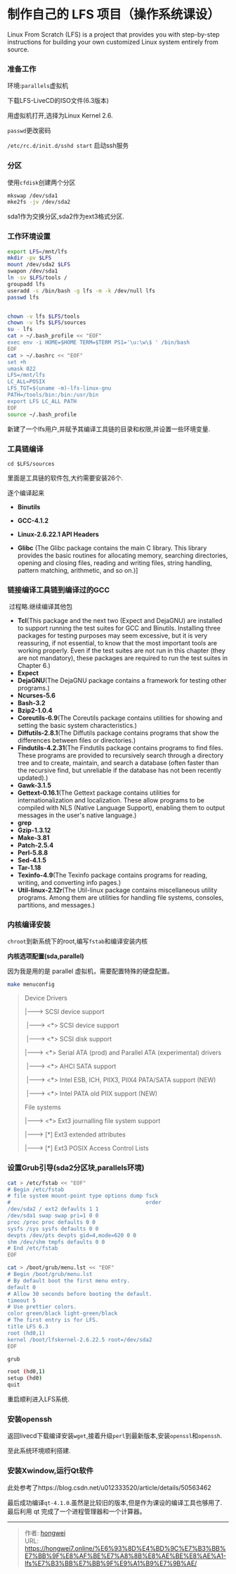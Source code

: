# 制作自己的 LFS 项目（操作系统课设）


Linux From Scratch (LFS) is a project that provides you with step-by-step instructions for building your own customized Linux system entirely from source.

### 准备工作

环境:`parallels`虚拟机

下载LFS-LiveCD的ISO文件(6.3版本)

用虚拟机打开,选择为Linux Kernel 2.6.

`passwd`更改密码

`/etc/rc.d/init.d/sshd start` 启动ssh服务

### 分区

使用`cfdisk`创建两个分区

```bash
mkswap /dev/sda1
mke2fs -jv /dev/sda2
```

sda1作为交换分区,sda2作为ext3格式分区.

### 工作环境设置

```bash
export LFS=/mnt/lfs
mkdir -pv $LFS
mount /dev/sda2 $LFS
swapon /dev/sda1
ln -sv $LFS/tools /
groupadd lfs
useradd -s /bin/bash -g lfs -m -k /dev/null lfs
passwd lfs


chown -v lfs $LFS/tools
chown -v lfs $LFS/sources 
su - lfs
cat > ~/.bash_profile << "EOF"
exec env -i HOME=$HOME TERM=$TERM PS1='\u:\w\$ ' /bin/bash 
EOF
cat > ~/.bashrc << "EOF"
set +h
umask 022
LFS=/mnt/lfs
LC_ALL=POSIX
LFS_TGT=$(uname -m)-lfs-linux-gnu
PATH=/tools/bin:/bin:/usr/bin
export LFS LC_ALL PATH
EOF
source ~/.bash_profile
```

新建了一个lfs用户,并赋予其编译工具链的目录和权限,并设置一些环境变量.

### 工具链编译

`cd $LFS/sources`

里面是工具链的软件包,大约需要安装26个.

逐个编译起来

- **Binutils**

- **GCC-4.1.2**

- **Linux-2.6.22.1 API Headers**

- **Glibc** (The Glibc package contains the main C library. This library provides the basic routines for allocating memory, searching directories, opening and closing files, reading and writing files, string handling, pattern matching, arithmetic, and so on.)]

### 链接编译工具链到编译过的GCC

​	过程略.继续编译其他包

- **Tcl**(This package and the next two (Expect and DejaGNU) are installed to support running the test suites for GCC and Binutils. Installing three packages for testing purposes may seem excessive, but it is very reassuring, if not essential, to know that the most important tools are working properly. Even if the test suites are not run in this chapter (they are not mandatory), these packages are required to run the test suites in Chapter 6.)
- **Expect**
- **DejaGNU**(The DejaGNU package contains a framework for testing other programs.)
- **Ncurses-5.6**
- **Bash-3.2**
- **Bzip2-1.0.4**
- **Coreutils-6.9**(The Coreutils package contains utilities for showing and setting the basic system characteristics.)
- **Diffutils-2.8.1**(The Diffutils package contains programs that show the differences between files or directories.)
- **Findutils-4.2.31**(The Findutils package contains programs to find files. These programs are provided to recursively search through a directory tree and to create, maintain, and search a database (often faster than the recursive find, but unreliable if the database has not been recently updated).)
- **Gawk-3.1.5**
- **Gettext-0.16.1**(The Gettext package contains utilities for internationalization and localization. These allow programs to be compiled with NLS (Native Language Support), enabling them to output messages in the user's native language.)
- **grep**
- **Gzip-1.3.12**
- **Make-3.81**
- **Patch-2.5.4**
- **Perl-5.8.8**
- **Sed-4.1.5**
- **Tar-1.18**
- **Texinfo-4.9**(The Texinfo package contains programs for reading, writing, and converting info pages.)
- **Util-linux-2.12r**(The Util-linux package contains miscellaneous utility programs. Among them are utilities for handling file systems, consoles, partitions, and messages.)

### 内核编译安装

`chroot`到新系统下的root,编写`fstab`和编译安装内核

**内核选项配置(sda,parallel)**

因为我是用的是 parallel 虚拟机，需要配置特殊的硬盘配置。

```bash
make menuconfig
```

> Device Drivers
>
> |---> SCSI device support
>
> ​		|---> <\*> SCSI device support
>
> ​		|---> <\*> SCSI disk support
>
> |---> <*> Serial ATA (prod) and Parallel ATA (experimental) drivers
>
> ​		|---> <\*> AHCI SATA support
>
> ​		|---> <\*> Intel ESB, ICH, PIIX3, PIIX4 PATA/SATA support (NEW)
>
> ​		|---> <\*> Intel PATA old PIIX support (NEW)
>
> File systems
>
> |---> <\*> Ext3 journalling file system support
>
> |---> [\*]  Ext3 extended attributes
>
> |---> [\*]   Ext3 POSIX Access Control Lists

### 设置Grub引导(sda2分区块,parallels环境)

```bash
cat > /etc/fstab << "EOF"
# Begin /etc/fstab
# file system mount-point type options dump fsck
#                                           order
/dev/sda2 / ext2 defaults 1 1
/dev/sda1 swap swap pri=1 0 0
proc /proc proc defaults 0 0
sysfs /sys sysfs defaults 0 0
devpts /dev/pts devpts gid=4,mode=620 0 0
shm /dev/shm tmpfs defaults 0 0
# End /etc/fstab
EOF

cat > /boot/grub/menu.lst << "EOF"
# Begin /boot/grub/menu.lst
# By default boot the first menu entry.
default 0
# Allow 30 seconds before booting the default.
timeout 5
# Use prettier colors.
color green/black light-green/black
# The first entry is for LFS.
title LFS 6.3
root (hd0,1)
kernel /boot/lfskernel-2.6.22.5 root=/dev/sda2
EOF

grub

root (hd0,1) 
setup (hd0) 
quit
```

重启顺利进入LFS系统.

### 安装openssh

返回livecd下载编译安装`wget`,接着升级`perl`到最新版本,安装`openssl`和`openssh`.

至此系统环境顺利搭建.

### 安装Xwindow,运行Qt软件

此处参考了https://blog.csdn.net/u012333520/article/details/50563462

最后成功编译`qt-4.1.0`.虽然是比较旧的版本,但是作为课设的编译工具也够用了. 最后利用 qt 完成了一个进程管理器和一个计算器。

---

> 作者: [hongwei](https://github.com/hongwei7)  
> URL: https://hongwei7.online/%E6%93%8D%E4%BD%9C%E7%B3%BB%E7%BB%9F%E8%AF%BE%E7%A8%8B%E8%AE%BE%E8%AE%A1-lfs%E7%B3%BB%E7%BB%9F%E9%A1%B9%E7%9B%AE/  

